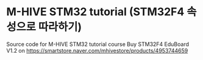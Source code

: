 # M-HIVE STM32 tutorial (STM32F4 속성으로 따라하기)
Source code for M-HIVE STM32 tutorial course
Buy STM32F4 EduBoard V1.2 on https://smartstore.naver.com/mhivestore/products/4953744659
